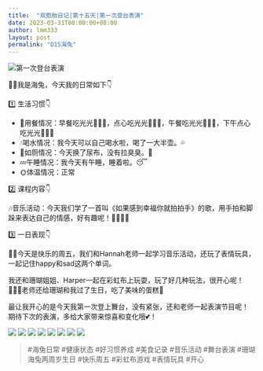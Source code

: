 ```yaml
---
title:  "双胞胎日记|第十五天|第一次登台表演"
date: 2023-03-31T00:00:00+08:00
author: lmm333
layout: post
permalink: "D15海兔"
---
```

![第一次登台表演](../images/D15海兔/2023-02-24_15-16-40_IMG_0352.jpg)

👶🏻我是海兔，今天我的日常如下👇

1️⃣ 生活习惯👇
- 🍴用餐情况：早餐吃光光🥟🍳🍊，点心吃光光🍎🍊🧁，午餐吃光光🍙🥩🥢，下午点心吃光光🥣🧁🍎
- 💧喝水情况：我今天可以自己喝水啦，喝了一大半壶。💦
- 🚽如厕情况：今天换了尿布，没有拉臭臭。💩
- 💤午睡情况：我今天有午睡，睡着啦。😴
- 🌞体温情况：正常

2️⃣ 课程内容👇

🎶音乐活动：今天我们学了一首叫《如果感到幸福你就拍拍手》的歌，用手拍和脚跺来表达自己的情感，好有趣呢！👏🏻🦶🏻

3️⃣ 一日表现👇

👩‍🏫今天是快乐的周五，我们和Hannah老师一起学习音乐活动，还玩了表情玩具，一起记住happy和sad这两个单词。

我还和珊瑚姐姐、Harper一起在彩虹布上玩耍，玩了好几种玩法，很开心呢！👩🏻‍🏫老师还给珊瑚和我过了生日，吃了美味的蛋糕🎂

最让我开心的是今天我第一次登上舞台，没有紧张，还和老师一起表演节目呢！ 期待下次的表演，多给大家带来惊喜和变化哦💕！

![](../images/D15海兔/2023-02-24_09-02-59_IMG_0288.jpg)
![](../images/D15海兔/2023-02-24_09-16-54_IMG_0291.jpg)
![](../images/D15海兔/2023-02-24_10-34-59_IMG_0303.jpg)
![](../images/D15海兔/2023-02-24_11-46-44_IMG_0338.jpg)
![](../images/D15海兔/2023-02-24_14-30-02_IMG_0342.jpg)
![](../images/D15海兔/2023-02-24_15-34-13_IMG_0356.jpg)
![](../images/D15海兔/2023-02-24_15-56-52_IMG_0373.jpg)
![](../images/D15海兔/2023-03-06_22-18-53_IMG_7897.HEIC.JPG.jpg)

> #海兔日常 #健康状态 #好习惯养成 #美食记录 #音乐活动 #舞台表演 #珊瑚海兔两周岁生日 #快乐周五 #彩虹布游戏 #表情玩具 #开心